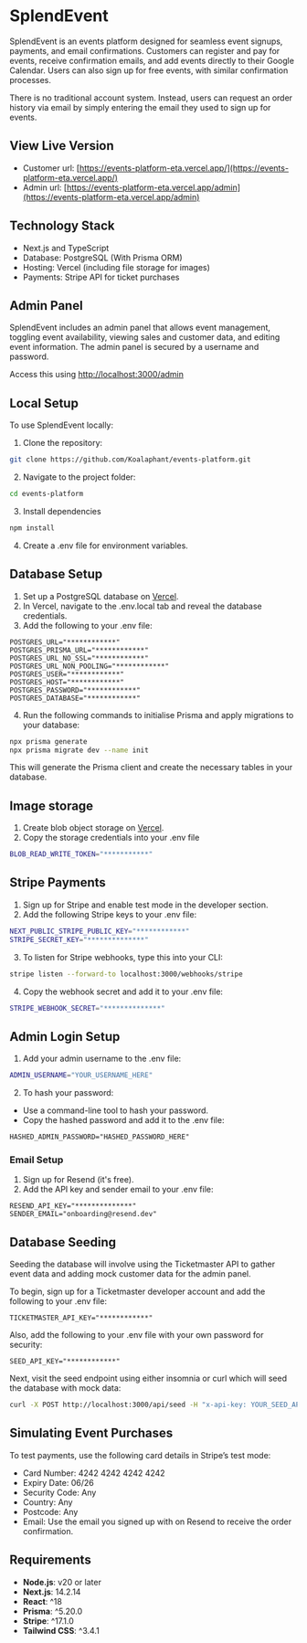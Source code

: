# SplendEvent

SplendEvent is an events platform designed for seamless event signups, payments, and email confirmations. Customers can register and pay for events, receive confirmation emails, and add events directly to their Google Calendar. Users can also sign up for free events, with similar confirmation processes.

There is no traditional account system. Instead, users can request an order history via email by simply entering the email they used to sign up for events.

## View Live Version

- Customer url: [https://events-platform-eta.vercel.app/](https://events-platform-eta.vercel.app/)
- Admin url: [https://events-platform-eta.vercel.app/admin](https://events-platform-eta.vercel.app/admin)

## Technology Stack

- Next.js and TypeScript
- Database: PostgreSQL (With Prisma ORM)
- Hosting: Vercel (including file storage for images)
- Payments: Stripe API for ticket purchases

## Admin Panel

SplendEvent includes an admin panel that allows event management, toggling event availability, viewing sales and customer data, and editing event information. The admin panel is secured by a username and password.

Access this using [http://localhost:3000/admin](http://localhost:3000/admin)

## Local Setup

To use SplendEvent locally:

1.  Clone the repository:

```bash
git clone https://github.com/Koalaphant/events-platform.git
```

2. Navigate to the project folder:

```bash
cd events-platform
```

3. Install dependencies

```bash
npm install
```

4. Create a .env file for environment variables.

## Database Setup

1. Set up a PostgreSQL database on [Vercel](https://vercel.com/).
2. In Vercel, navigate to the .env.local tab and reveal the database credentials.
3. Add the following to your .env file:

```env
POSTGRES_URL="************"
POSTGRES_PRISMA_URL="************"
POSTGRES_URL_NO_SSL="************"
POSTGRES_URL_NON_POOLING="************"
POSTGRES_USER="************"
POSTGRES_HOST="************"
POSTGRES_PASSWORD="************"
POSTGRES_DATABASE="************"
```

4. Run the following commands to initialise Prisma and apply migrations to your database:

```bash
npx prisma generate
npx prisma migrate dev --name init
```

This will generate the Prisma client and create the necessary tables in your database.

## Image storage

1. Create blob object storage on [Vercel](https://vercel.com/).
2. Copy the storage credentials into your .env file

```bash
BLOB_READ_WRITE_TOKEN="***********"
```

## Stripe Payments

1. Sign up for Stripe and enable test mode in the developer section.
2. Add the following Stripe keys to your .env file:

```bash
NEXT_PUBLIC_STRIPE_PUBLIC_KEY="************"
STRIPE_SECRET_KEY="**************"
```

3. To listen for Stripe webhooks, type this into your CLI:

```bash
stripe listen --forward-to localhost:3000/webhooks/stripe
```

4. Copy the webhook secret and add it to your .env file:

```bash
STRIPE_WEBHOOK_SECRET="**************"
```

## Admin Login Setup

1. Add your admin username to the .env file:

```bash
ADMIN_USERNAME="YOUR_USERNAME_HERE"
```

2. To hash your password:

- Use a command-line tool to hash your password.
- Copy the hashed password and add it to the .env file:

```env
HASHED_ADMIN_PASSWORD="HASHED_PASSWORD_HERE"
```

### Email Setup

1. Sign up for Resend (it's free).
2. Add the API key and sender email to your .env file:

```env
RESEND_API_KEY="**************"
SENDER_EMAIL="onboarding@resend.dev"
```

## Database Seeding

Seeding the database will involve using the Ticketmaster API to gather event data and adding mock customer data for the admin panel.

To begin, sign up for a Ticketmaster developer account and add the following to your .env file:

```env
TICKETMASTER_API_KEY="************"
```

Also, add the following to your .env file with your own password for security:

```env
SEED_API_KEY="************"
```

Next, visit the seed endpoint using either insomnia or curl which will seed the database with mock data:

```bash
curl -X POST http://localhost:3000/api/seed -H "x-api-key: YOUR_SEED_API_KEY"
```

## Simulating Event Purchases

To test payments, use the following card details in Stripe’s test mode:

- Card Number: 4242 4242 4242 4242
- Expiry Date: 06/26
- Security Code: Any
- Country: Any
- Postcode: Any
- Email: Use the email you signed up with on Resend to receive the order confirmation.

## Requirements

- **Node.js**: v20 or later
- **Next.js**: 14.2.14
- **React**: ^18
- **Prisma**: ^5.20.0
- **Stripe**: ^17.1.0
- **Tailwind CSS**: ^3.4.1
